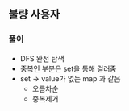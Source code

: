 ## 불량 사용자

### 풀이
- DFS 완전 탐색
- 중복인 부분은 set을 통해 걸러줌
- set -> value가 없는 map 과 같음
    - 오름차순
    - 중복제거